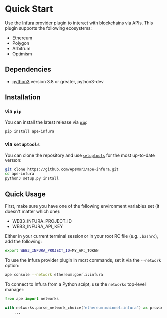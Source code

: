 # Quick Start

Use the [Infura](https://infura.io/) provider plugin to interact with blockchains via APIs.
This plugin supports the following ecosystems:

* Ethereum
* Polygon
* Arbitrum
* Optimism

## Dependencies

* [python3](https://www.python.org/downloads) version 3.8 or greater, python3-dev

## Installation

### via `pip`

You can install the latest release via [`pip`](https://pypi.org/project/pip/):

```bash
pip install ape-infura
```

### via `setuptools`

You can clone the repository and use [`setuptools`](https://github.com/pypa/setuptools) for the most up-to-date version:

```bash
git clone https://github.com/ApeWorX/ape-infura.git
cd ape-infura
python3 setup.py install
```

## Quick Usage

First, make sure you have one of the following environment variables set (it doesn't matter which one):

* WEB3_INFURA_PROJECT_ID
* WEB3_INFURA_API_KEY

Either in your current terminal session or in your root RC file (e.g. `.bashrc`), add the following:

```bash
export WEB3_INFURA_PROJECT_ID=MY_API_TOKEN
```

To use the Infura provider plugin in most commands, set it via the `--network` option:

```bash
ape console --network ethereum:goerli:infura
```

To connect to Infura from a Python script, use the `networks` top-level manager:

```python
from ape import networks

with networks.parse_network_choice("ethereum:mainnet:infura") as provider:
    ...
```
